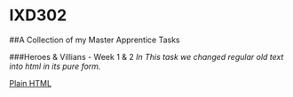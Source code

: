 # IXD302

##A Collection of my Master Apprentice Tasks

###Heroes & Villians - Week 1 & 2
*In This task we changed regular old text into html in its pure form.*

[Plain HTML](https://amygrahamie.github.io/IXD302/Sherlock-Holmes/heroes-and-villains.html)
